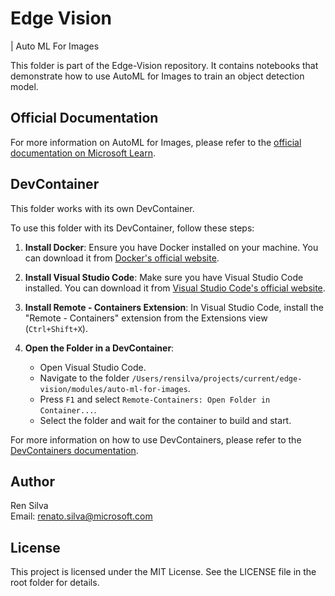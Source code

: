 # Edge Vision

| Auto ML For Images

This folder is part of the Edge-Vision repository. It contains notebooks that demonstrate how to use AutoML for Images to train an object detection model.

## Official Documentation

For more information on AutoML for Images, please refer to the [official documentation on Microsoft Learn](https://learn.microsoft.com/azure/machine-learning/tutorial-auto-train-image-models?view=azureml-api-2&tabs=cli).

## DevContainer

This folder works with its own DevContainer. 

To use this folder with its DevContainer, follow these steps:

1. **Install Docker**: Ensure you have Docker installed on your machine. You can download it from [Docker's official website](https://www.docker.com/products/docker-desktop).

2. **Install Visual Studio Code**: Make sure you have Visual Studio Code installed. You can download it from [Visual Studio Code's official website](https://code.visualstudio.com/).

3. **Install Remote - Containers Extension**: In Visual Studio Code, install the "Remote - Containers" extension from the Extensions view (`Ctrl+Shift+X`).

4. **Open the Folder in a DevContainer**:
    - Open Visual Studio Code.
    - Navigate to the folder `/Users/rensilva/projects/current/edge-vision/modules/auto-ml-for-images`.
    - Press `F1` and select `Remote-Containers: Open Folder in Container...`.
    - Select the folder and wait for the container to build and start.

For more information on how to use DevContainers, please refer to the [DevContainers documentation](https://code.visualstudio.com/docs/remote/containers).

## Author

Ren Silva  
Email: renato.silva@microsoft.com

## License

This project is licensed under the MIT License. See the LICENSE file in the root folder for details.